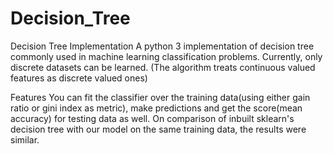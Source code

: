 # Decision_Tree
Decision Tree Implementation
A python 3 implementation of decision tree commonly used in machine learning classification problems. Currently, only discrete datasets can be learned. (The algorithm treats continuous valued features as discrete valued ones)

Features
You can fit the classifier over the training data(using either gain ratio or gini index as metric), make predictions and get the score(mean accuracy) for testing data as well. 
On comparison of inbuilt sklearn's decision tree with our model on the same training data, the results were similar.

